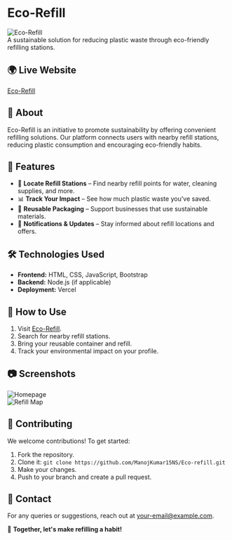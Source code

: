 # Eco-Refill

![Eco-Refill](https://eco-refill.vercel.app/)  
A sustainable solution for reducing plastic waste through eco-friendly refilling stations.

## 🌍 Live Website
[Eco-Refill](https://eco-refill.vercel.app/)

## 📌 About
Eco-Refill is an initiative to promote sustainability by offering convenient refilling solutions. Our platform connects users with nearby refill stations, reducing plastic consumption and encouraging eco-friendly habits.

## 🚀 Features
- 🌱 **Locate Refill Stations** – Find nearby refill points for water, cleaning supplies, and more.
- 📊 **Track Your Impact** – See how much plastic waste you've saved.
- 🔄 **Reusable Packaging** – Support businesses that use sustainable materials.
- 🔔 **Notifications & Updates** – Stay informed about refill locations and offers.

## 🛠️ Technologies Used
- **Frontend:** HTML, CSS, JavaScript, Bootstrap
- **Backend:** Node.js (if applicable)
- **Deployment:** Vercel

## 📖 How to Use
1. Visit [Eco-Refill](https://eco-refill.vercel.app/).
2. Search for nearby refill stations.
3. Bring your reusable container and refill.
4. Track your environmental impact on your profile.

## 📷 Screenshots
![Homepage](https://eco-refill.vercel.app/screenshot1.png)  
![Refill Map](https://eco-refill.vercel.app/screenshot2.png)  

## 🤝 Contributing
We welcome contributions! To get started:
1. Fork the repository.
2. Clone it: `git clone https://github.com/ManojKumar15NS/Eco-refill.git`
3. Make your changes.
4. Push to your branch and create a pull request.

## 📧 Contact
For any queries or suggestions, reach out at [your-email@example.com](mailto:your-email@example.com).

🌿 **Together, let's make refilling a habit!**

